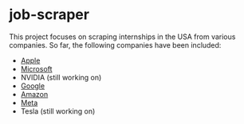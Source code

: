 # job-scraper

This project focuses on scraping internships in the USA from various companies. So far, the following companies have been included:

- [Apple](https://github.com/jesuschrist-immanuel/job-scraper/blob/main/scrapers/apple.py)
- [Microsoft](https://github.com/jesuschrist-immanuel/job-scraper/blob/main/scrapers/microsoft.py)
- NVIDIA (still working on)
- [Google](https://github.com/jesuschrist-immanuel/job-scraper/blob/main/scrapers/google.py)
- [Amazon](https://github.com/jesuschrist-immanuel/job-scraper/blob/main/scrapers/amazon.py)
- [Meta](https://github.com/jesuschrist-immanuel/job-scraper/blob/main/scrapers/meta.py)
- Tesla (still working on)
